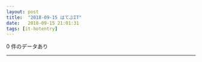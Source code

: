 ```yaml
---
layout: post
title:  "2018-09-15 はてぶIT"
date:   2018-09-15 21:01:31
tags: [it-hotentry]
---
```

0 件のデータあり

<hr>
